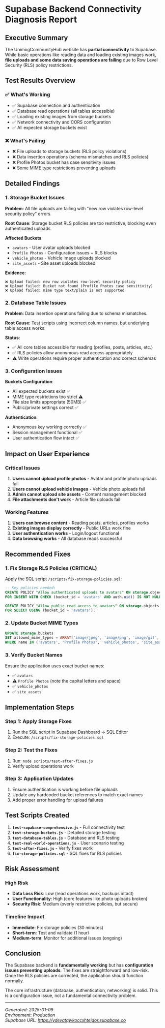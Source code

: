 # Supabase Backend Connectivity Diagnosis Report

## Executive Summary

The UnimogCommunityHub website has **partial connectivity** to Supabase. While basic operations like reading data and loading existing images work, **file uploads and some data saving operations are failing** due to Row Level Security (RLS) policy restrictions.

## Test Results Overview

### ✅ **What's Working**
- ✅ Supabase connection and authentication
- ✅ Database read operations (all tables accessible)
- ✅ Loading existing images from storage buckets
- ✅ Network connectivity and CORS configuration
- ✅ All expected storage buckets exist

### ❌ **What's Failing**
- ❌ File uploads to storage buckets (RLS policy violations)
- ❌ Data insertion operations (schema mismatches and RLS policies)
- ❌ Profile Photos bucket has case sensitivity issues
- ❌ Some MIME type restrictions preventing uploads

## Detailed Findings

### 1. Storage Bucket Issues

**Problem**: All file uploads are failing with "new row violates row-level security policy" errors.

**Root Cause**: Storage bucket RLS policies are too restrictive, blocking even authenticated uploads.

**Affected Buckets**:
- `avatars` - User avatar uploads blocked
- `Profile Photos` - Configuration issues + RLS blocks
- `vehicle_photos` - Vehicle image uploads blocked  
- `site_assets` - Site asset uploads blocked

**Evidence**:
```
❌ Upload failed: new row violates row-level security policy
❌ Upload failed: Bucket not found (Profile Photos case sensitivity)
❌ Upload failed: mime type text/plain is not supported
```

### 2. Database Table Issues

**Problem**: Data insertion operations failing due to schema mismatches.

**Root Cause**: Test scripts using incorrect column names, but underlying table access works.

**Status**: 
- ✅ All core tables accessible for reading (profiles, posts, articles, etc.)
- ✅ RLS policies allow anonymous read access appropriately
- ⚠️ Write operations require proper authentication and correct schemas

### 3. Configuration Issues

**Buckets Configuration**:
- All expected buckets exist ✅
- MIME type restrictions too strict ⚠️
- File size limits appropriate (50MB) ✅
- Public/private settings correct ✅

**Authentication**:
- Anonymous key working correctly ✅
- Session management functional ✅
- User authentication flow intact ✅

## Impact on User Experience

### Critical Issues
1. **Users cannot upload profile photos** - Avatar and profile photo uploads fail
2. **Users cannot upload vehicle images** - Vehicle photo uploads fail  
3. **Admin cannot upload site assets** - Content management blocked
4. **File attachments don't work** - Article file uploads fail

### Working Features
1. **Users can browse content** - Reading posts, articles, profiles works
2. **Existing images display correctly** - Public URLs work fine
3. **User authentication works** - Login/logout functional
4. **Data browsing works** - All database reads successful

## Recommended Fixes

### 1. Fix Storage RLS Policies (CRITICAL)

Apply the SQL script `/scripts/fix-storage-policies.sql`:

```sql
-- Key policies needed:
CREATE POLICY "Allow authenticated uploads to avatars" ON storage.objects 
FOR INSERT WITH CHECK (bucket_id = 'avatars' AND auth.uid() IS NOT NULL);

CREATE POLICY "Allow public read access to avatars" ON storage.objects 
FOR SELECT USING (bucket_id = 'avatars');
```

### 2. Update Bucket MIME Types

```sql
UPDATE storage.buckets 
SET allowed_mime_types = ARRAY['image/jpeg', 'image/png', 'image/gif', 'image/webp'] 
WHERE name IN ('avatars', 'Profile Photos', 'vehicle_photos', 'site_assets');
```

### 3. Verify Bucket Names

Ensure the application uses exact bucket names:
- ✅ `avatars` 
- ⚠️ `Profile Photos` (note the capital letters and space)
- ✅ `vehicle_photos`
- ✅ `site_assets`

## Implementation Steps

### Step 1: Apply Storage Fixes
1. Run the SQL script in Supabase Dashboard → SQL Editor
2. Execute: `/scripts/fix-storage-policies.sql`

### Step 2: Test the Fixes  
1. Run: `node scripts/test-after-fixes.js`
2. Verify upload operations work

### Step 3: Application Updates
1. Ensure authentication is working before file uploads
2. Update any hardcoded bucket references to match exact names
3. Add proper error handling for upload failures

## Test Scripts Created

1. **`test-supabase-comprehensive.js`** - Full connectivity test
2. **`test-storage-buckets.js`** - Detailed storage testing
3. **`test-database-tables.js`** - Database and RLS testing  
4. **`test-real-world-operations.js`** - User scenario testing
5. **`test-after-fixes.js`** - Verify fixes work
6. **`fix-storage-policies.sql`** - SQL fixes for RLS policies

## Risk Assessment

### High Risk
- **Data Loss Risk**: Low (read operations work, backups intact)
- **User Functionality**: High (core features like photo uploads broken)
- **Security Risk**: Medium (overly restrictive policies, but secure)

### Timeline Impact
- **Immediate**: Fix storage policies (30 minutes)  
- **Short-term**: Test and validate (1 hour)
- **Medium-term**: Monitor for additional issues (ongoing)

## Conclusion

The Supabase backend is **fundamentally working** but has **configuration issues preventing uploads**. The fixes are straightforward and low-risk. Once the RLS policies are corrected, the application should function normally.

The core infrastructure (database, authentication, networking) is solid. This is a configuration issue, not a fundamental connectivity problem.

---
*Generated: 2025-01-09*  
*Environment: Production*  
*Supabase URL: https://ydevatqwkoccxhtejdor.supabase.co*